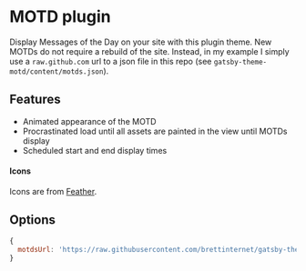 # MOTD plugin

Display Messages of the Day on your site with this plugin theme. New MOTDs do not require a rebuild of the site. Instead, in my example I simply use a `raw.github.com` url to a json file in this repo (see `gatsby-theme-motd/content/motds.json`).

## Features

- Animated appearance of the MOTD
- Procrastinated load until all assets are painted in the view until MOTDs display
- Scheduled start and end display times

#### Icons

Icons are from [Feather](https://feathericons.com/).

## Options

```js
{
  motdsUrl: 'https://raw.githubusercontent.com/brettinternet/gatsby-themes/master/gatsby-theme-motd/content/motds.json',
}
```
